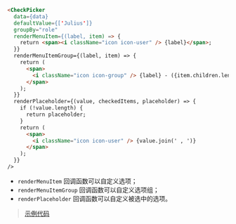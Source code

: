 
```html
<CheckPicker
  data={data}
  defaultValue={['Julius']}
  groupBy="role"
  renderMenuItem={(label, item) => {
    return <span><i className="icon icon-user" /> {label}</span>;
  }}
  renderMenuItemGroup={(label, item) => {
    return (
      <span>
        <i className="icon icon-group" /> {label} - ({item.children.length})
      </span>
    );
  }}
  renderPlaceholder={(value, checkedItems, placeholder) => {
    if (!value.length) {
      return placeholder;
    }
    return (
      <span>
        <i className="icon icon-user" /> {value.join(' , ')}
      </span>
    );
  }}
/>

```
- `renderMenuItem` 回调函数可以自定义选项；
- `renderMenuItemGroup` 回调函数可以自定义选项组；
- `renderPlaceholder` 回调函数可以自定义被选中的选项。


>[示例代码](https://github.com/rsuite/rsuite-checkpicker/blob/master/docs/examples/CustomExample.js)
